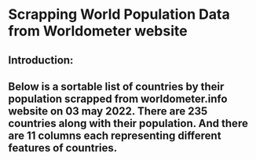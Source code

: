 # Scrapping World Population Data from Worldometer website 
## Introduction:
## Below is a sortable list of countries by their population scrapped from worldometer.info website on 03 may 2022. There are 235 countries along with their population. And there are 11 columns each representing different features of countries.
